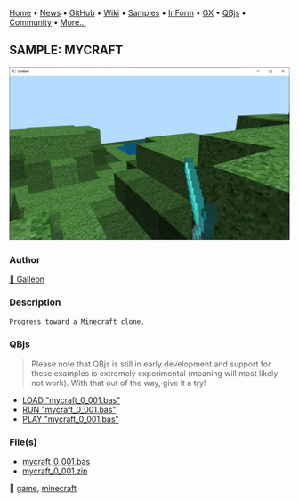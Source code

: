 [Home](https://qb64.com) • [News](../../news.md) • [GitHub](https://github.com/QB64Official/qb64) • [Wiki](https://github.com/QB64Official/qb64/wiki) • [Samples](../../samples.md) • [InForm](../../inform.md) • [GX](../../gx.md) • [QBjs](../../qbjs.md) • [Community](../../community.md) • [More...](../../more.md)

## SAMPLE: MYCRAFT

![screenshot.png](img/screenshot.png)

### Author

[🐝 Galleon](../galleon.md) 

### Description

```text
Progress toward a Minecraft clone.
```

### QBjs

> Please note that QBjs is still in early development and support for these examples is extremely experimental (meaning will most likely not work). With that out of the way, give it a try!

* [LOAD "mycraft_0_001.bas"](https://v6p9d9t4.ssl.hwcdn.net/html/5963335/index.html?src=https://qb64.com/samples/mycraft/src/mycraft_0_001.bas)
* [RUN "mycraft_0_001.bas"](https://v6p9d9t4.ssl.hwcdn.net/html/5963335/index.html?mode=auto&src=https://qb64.com/samples/mycraft/src/mycraft_0_001.bas)
* [PLAY "mycraft_0_001.bas"](https://v6p9d9t4.ssl.hwcdn.net/html/5963335/index.html?mode=play&src=https://qb64.com/samples/mycraft/src/mycraft_0_001.bas)

### File(s)

* [mycraft_0_001.bas](src/mycraft_0_001.bas)
* [mycraft_0_001.zip](src/mycraft_0_001.zip)

🔗 [game](../game.md), [minecraft](../minecraft.md)
